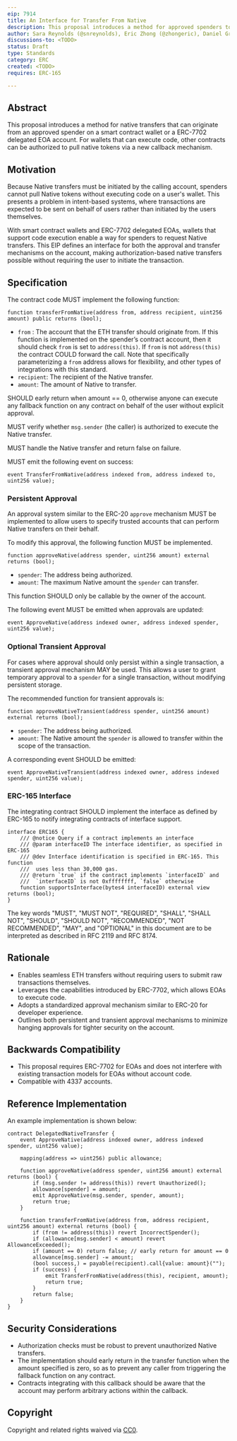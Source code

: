 ```yaml
---
eip: 7914
title: An Interface for Transfer From Native
description: This proposal introduces a method for approved spenders to execute native token transfers on behalf of users.
author: Sara Reynolds (@snreynolds), Eric Zhong (@zhongeric), Daniel Gretzke (@gretzke), Diana Kocsis (@dianakocsis), Mark Toda (@marktoda), and Ryan McPeck (@@McOso)
discussions-to: <TODO>
status: Draft
type: Standards
category: ERC
created: <TODO>
requires: ERC-165

---
```


## Abstract

This proposal introduces a method for native transfers that can originate from an approved spender on a smart contract wallet or a ERC-7702 delegated EOA account. For wallets that can execute code, other contracts can be authorized to pull native tokens via a new callback mechanism.

## Motivation

Because Native transfers must be initiated by the calling account, spenders cannot pull Native tokens without executing code on a user's wallet. This presents a problem in intent-based systems, where transactions are expected to be sent on behalf of users rather than initiated by the users themselves.

With smart contract wallets and ERC-7702 delegated EOAs, wallets that support code execution enable a way for spenders to request Native transfers. This EIP defines an interface for both the approval and transfer mechanisms on the account, making authorization-based native transfers possible without requiring the user to initiate the transaction.

## Specification

The contract code MUST implement the following function:

```solidity
function transferFromNative(address from, address recipient, uint256 amount) public returns (bool);
```

- `from` : The account that the ETH transfer should originate from. If this function is implemented on the spender’s contract account, then it should check `from` is set to `address(this)`. If `from` is not `address(this)` the contract COULD forward the call. Note that specifically parameterizing a `from` address allows for flexibility, and other types of integrations with this standard.
- `recipient`: The recipient of the Native transfer.
- `amount`: The amount of Native to transfer.

SHOULD early return when amount == 0, otherwise anyone can execute any fallback function on any contract on behalf of the user without explicit approval.

MUST verify whether `msg.sender` (the caller) is authorized to execute the Native transfer.

MUST handle the Native transfer and return false on failure.

MUST emit the following event on success:

```solidity
event TransferFromNative(address indexed from, address indexed to, uint256 value);
```

### Persistent Approval

An approval system similar to the ERC-20 `approve` mechanism MUST be implemented to allow users to specify trusted accounts that can perform Native transfers on their behalf.

To modify this approval, the following function MUST be implemented.

```solidity
function approveNative(address spender, uint256 amount) external returns (bool);
```

- `spender`: The address being authorized.
- `amount`: The maximum Native amount the `spender` can transfer.

This function SHOULD only be callable by the owner of the account.

The following event MUST be emitted when approvals are updated:

```solidity
event ApproveNative(address indexed owner, address indexed spender, uint256 value);
```

### Optional Transient Approval

For cases where approval should only persist within a single transaction, a transient approval mechanism MAY be used. This allows a user to grant temporary approval to a `spender` for a single transaction, without modifying persistent storage.

The recommended function for transient approvals is:

```solidity
function approveNativeTransient(address spender, uint256 amount) external returns (bool);
```

- `spender`: The address being authorized.
- `amount`: The Native amount the `spender` is allowed to transfer within the scope of the transaction.

A corresponding event SHOULD be emitted:

```solidity
event ApproveNativeTransient(address indexed owner, address indexed spender, uint256 value);
```

### ERC-165 Interface

The integrating contract SHOULD implement the interface as defined by ERC-165 to notify integrating contracts of interface support.

```solidity
interface ERC165 {
    /// @notice Query if a contract implements an interface
    /// @param interfaceID The interface identifier, as specified in ERC-165
    /// @dev Interface identification is specified in ERC-165. This function
    ///  uses less than 30,000 gas.
    /// @return `true` if the contract implements `interfaceID` and
    ///  `interfaceID` is not 0xffffffff, `false` otherwise
    function supportsInterface(bytes4 interfaceID) external view returns (bool);
}
```

The key words "MUST", "MUST NOT", "REQUIRED", "SHALL", "SHALL NOT", "SHOULD", "SHOULD NOT", "RECOMMENDED", "NOT RECOMMENDED", "MAY", and "OPTIONAL" in this document are to be interpreted as described in RFC 2119 and RFC 8174.

## Rationale

- Enables seamless ETH transfers without requiring users to submit raw transactions themselves.
- Leverages the capabilities introduced by ERC-7702, which allows EOAs to execute code.
- Adopts a standardized approval mechanism similar to ERC-20 for developer experience.
- Outlines both persistent and transient approval mechanisms to minimize hanging approvals for tighter security on the account.

## Backwards Compatibility

- This proposal requires ERC-7702 for EOAs and does not interfere with existing transaction models for EOAs without account code.
- Compatible with 4337 accounts.

## Reference Implementation
An example implementation is shown below:

```solidity
contract DelegatedNativeTransfer {
    event ApproveNative(address indexed owner, address indexed spender, uint256 value);

    mapping(address => uint256) public allowance;

    function approveNative(address spender, uint256 amount) external returns (bool) {
        if (msg.sender != address(this)) revert Unauthorized();
        allowance[spender] = amount;
        emit ApproveNative(msg.sender, spender, amount);
        return true;
    }

    function transferFromNative(address from, address recipient, uint256 amount) external returns (bool) {
        if (from != address(this)) revert IncorrectSpender();
        if (allowance[msg.sender] < amount) revert AllowanceExceeded();
        if (amount == 0) return false; // early return for amount == 0
        allowance[msg.sender] -= amount;
        (bool success,) = payable(recipient).call{value: amount}("");
        if (success) {
            emit TransferFromNative(address(this), recipient, amount);
            return true;
        }
        return false;
    }
}
```

## Security Considerations

- Authorization checks must be robust to prevent unauthorized Native transfers.
- The implementation should early return in the transfer function when the amount specified is zero, so as to prevent any caller from triggering the fallback function on any contract.
- Contracts integrating with this callback should be aware that the account may perform arbitrary actions within the callback.

## Copyright

Copyright and related rights waived via [CC0](../LICENSE.md).
